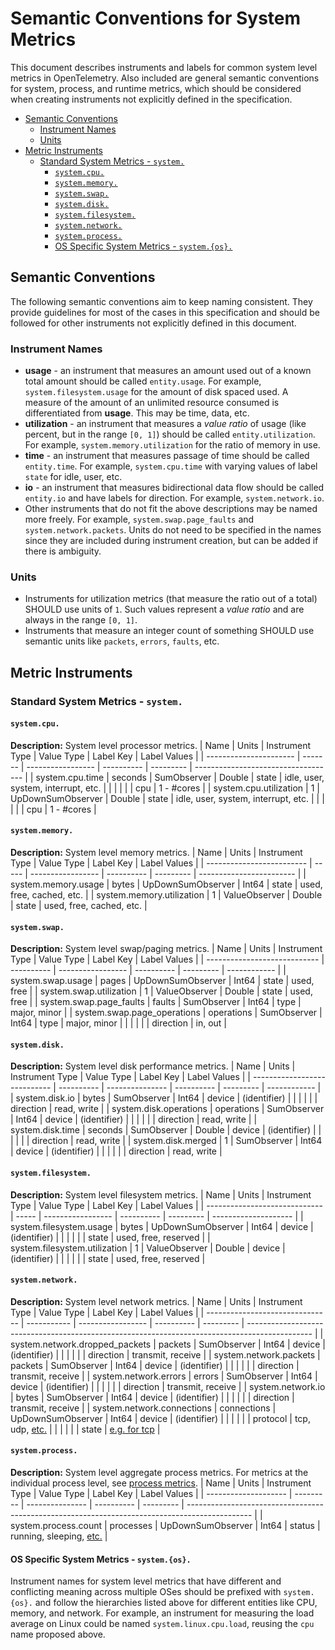 # Semantic Conventions for System Metrics

This document describes instruments and labels for common system level
metrics in OpenTelemetry. Also included are general semantic conventions for
system, process, and runtime metrics, which should be considered when
creating instruments not explicitly defined in the specification.

<!-- Re-generate TOC with `markdown-toc --no-first-h1 -i` -->

<!-- toc -->

- [Semantic Conventions](#semantic-conventions)
  * [Instrument Names](#instrument-names)
  * [Units](#units)
- [Metric Instruments](#metric-instruments)
  * [Standard System Metrics - `system.`](#standard-system-metrics---system)
    + [`system.cpu.`](#systemcpu)
    + [`system.memory.`](#systemmemory)
    + [`system.swap.`](#systemswap)
    + [`system.disk.`](#systemdisk)
    + [`system.filesystem.`](#systemfilesystem)
    + [`system.network.`](#systemnetwork)
    + [`system.process.`](#systemprocess)
    + [OS Specific System Metrics - `system.{os}.`](#os-specific-system-metrics---systemos)

<!-- tocstop -->

## Semantic Conventions

The following semantic conventions aim to keep naming consistent. They
provide guidelines for most of the cases in this specification and should be
followed for other instruments not explicitly defined in this document.

### Instrument Names

- **usage** - an instrument that measures an amount used out of a known total
amount should be called `entity.usage`. For example,
`system.filesystem.usage` for the amount of disk spaced used. A measure of
the amount of an unlimited resource consumed is differentiated from
**usage**. This may be time, data, etc.
- **utilization** - an instrument that measures a *value ratio* of usage
(like percent, but in the range `[0, 1]`) should be called
`entity.utilization`. For example, `system.memory.utilization` for the ratio
of memory in use.
- **time** - an instrument that measures passage of time should be called
`entity.time`. For example, `system.cpu.time` with varying values of label
`state` for idle, user, etc.
- **io** - an instrument that measures bidirectional data flow should be
called `entity.io` and have labels for direction. For example,
`system.network.io`.
- Other instruments that do not fit the above descriptions may be named more
freely. For example, `system.swap.page_faults` and `system.network.packets`.
Units do not need to be specified in the names since they are included during
instrument creation, but can be added if there is ambiguity.

### Units

- Instruments for utilization metrics (that measure the ratio out of a total)
SHOULD use units of `1`. Such values represent a *value ratio* and are always
in the range `[0, 1]`.
- Instruments that measure an integer count of something SHOULD use semantic
units like `packets`, `errors`, `faults`, etc.

## Metric Instruments

### Standard System Metrics - `system.`

#### `system.cpu.`

**Description:** System level processor metrics.
| Name                   | Units   | Instrument Type   | Value Type | Label Key | Label Values                        |
| ---------------------- | ------- | ----------------- | ---------- | --------- | ----------------------------------- |
| system.cpu.time        | seconds | SumObserver       | Double     | state     | idle, user, system, interrupt, etc. |
|                        |         |                   |            | cpu       | 1 - #cores                          |
| system.cpu.utilization | 1       | UpDownSumObserver | Double     | state     | idle, user, system, interrupt, etc. |
|                        |         |                   |            | cpu       | 1 - #cores                          |

#### `system.memory.`

**Description:** System level memory metrics.
| Name                      | Units | Instrument Type   | Value Type | Label Key | Label Values             |
| ------------------------- | ----- | ----------------- | ---------- | --------- | ------------------------ |
| system.memory.usage       | bytes | UpDownSumObserver | Int64      | state     | used, free, cached, etc. |
| system.memory.utilization | 1     | ValueObserver     | Double     | state     | used, free, cached, etc. |

#### `system.swap.`

**Description:** System level swap/paging metrics.
| Name                         | Units      | Instrument Type   | Value Type | Label Key | Label Values |
| ---------------------------- | ---------- | ----------------- | ---------- | --------- | ------------ |
| system.swap.usage            | pages      | UpDownSumObserver | Int64      | state     | used, free   |
| system.swap.utilization      | 1          | ValueObserver     | Double     | state     | used, free   |
| system.swap.page\_faults     | faults     | SumObserver       | Int64      | type      | major, minor |
| system.swap.page\_operations | operations | SumObserver       | Int64      | type      | major, minor |
|                              |            |                   |            | direction | in, out      |

#### `system.disk.`

**Description:** System level disk performance metrics.
| Name                         | Units      | Instrument Type | Value Type | Label Key | Label Values |
| ---------------------------- | ---------- | --------------- | ---------- | --------- | ------------ |
| system.disk.io<!--notlink--> | bytes      | SumObserver     | Int64      | device    | (identifier) |
|                              |            |                 |            | direction | read, write  |
| system.disk.operations       | operations | SumObserver     | Int64      | device    | (identifier) |
|                              |            |                 |            | direction | read, write  |
| system.disk.time             | seconds    | SumObserver     | Double     | device    | (identifier) |
|                              |            |                 |            | direction | read, write  |
| system.disk.merged           | 1          | SumObserver     | Int64      | device    | (identifier) |
|                              |            |                 |            | direction | read, write  |

#### `system.filesystem.`

**Description:** System level filesystem metrics.
| Name                          | Units | Instrument Type   | Value Type | Label Key | Label Values         |
| ----------------------------- | ----- | ----------------- | ---------- | --------- | -------------------- |
| system.filesystem.usage       | bytes | UpDownSumObserver | Int64      | device    | (identifier)         |
|                               |       |                   |            | state     | used, free, reserved |
| system.filesystem.utilization | 1     | ValueObserver     | Double     | device    | (identifier)         |
|                               |       |                   |            | state     | used, free, reserved |

#### `system.network.`

**Description:** System level network metrics.
| Name                            | Units       | Instrument Type   | Value Type | Label Key | Label Values                                                                                   |
| ------------------------------- | ----------- | ----------------- | ---------- | --------- | ---------------------------------------------------------------------------------------------- |
| system.network.dropped\_packets | packets     | SumObserver       | Int64      | device    | (identifier)                                                                                   |
|                                 |             |                   |            | direction | transmit, receive                                                                              |
| system.network.packets          | packets     | SumObserver       | Int64      | device    | (identifier)                                                                                   |
|                                 |             |                   |            | direction | transmit, receive                                                                              |
| system.network.errors           | errors      | SumObserver       | Int64      | device    | (identifier)                                                                                   |
|                                 |             |                   |            | direction | transmit, receive                                                                              |
| system<!--notlink-->.network.io | bytes       | SumObserver       | Int64      | device    | (identifier)                                                                                   |
|                                 |             |                   |            | direction | transmit, receive                                                                              |
| system.network.connections      | connections | UpDownSumObserver | Int64      | device    | (identifier)                                                                                   |
|                                 |             |                   |            | protocol  | tcp, udp, [etc.](https://en.wikipedia.org/wiki/Transport_layer#Protocols)                      |
|                                 |             |                   |            | state     | [e.g. for tcp](https://en.wikipedia.org/wiki/Transmission_Control_Protocol#Protocol_operation) |

#### `system.process.`

**Description:** System level aggregate process metrics. For metrics at the
individual process level, see [process metrics](process-metrics.md).
| Name                 | Units     | Instrument Type | Value Type | Label Key | Label Values                                                                                   |
| -------------------- | --------- | --------------- | ---------- | --------- | ---------------------------------------------------------------------------------------------- |
| system.process.count | processes | UpDownSumObserver     | Int64      | status    | running, sleeping, [etc.](https://man7.org/linux/man-pages/man1/ps.1.html#PROCESS_STATE_CODES) |

#### OS Specific System Metrics - `system.{os}.`

Instrument names for system level metrics that have different and conflicting
meaning across multiple OSes should be prefixed with `system.{os}.` and
follow the hierarchies listed above for different entities like CPU, memory,
and network. For example, an instrument for measuring the load average on
Linux could be named `system.linux.cpu.load`, reusing the `cpu` name proposed
above.
